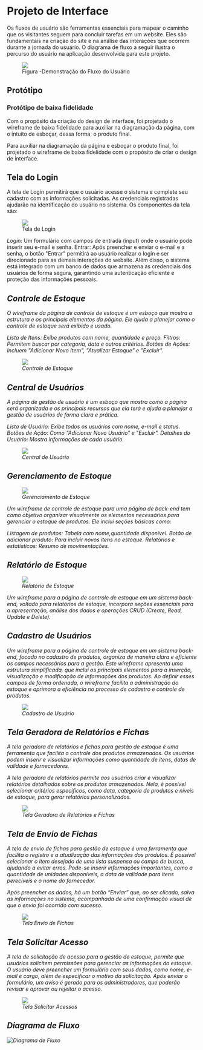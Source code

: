 
# Projeto de Interface

<p> Os fluxos de usuário são ferramentas essenciais para mapear o caminho que os visitantes seguem para concluir tarefas em um website. Eles são fundamentais na criação do site e na análise das interações que ocorrem durante a jornada do usuário. O diagrama de fluxo a seguir ilustra o percurso do usuário na aplicação desenvolvida para este projeto.</p>




<figure>
  <img src="img/wire_frame.png"> <figcaption>Figura -Demonstração do Fluxo do Usuário</figcaption>
</figure>


## Protótipo

### Protótipo de baixa fidelidade
<p> Com o propósito da criação do design de interface, foi projetado o wireframe de baixa fidelidade para auxiliar na diagramação da página, com o intuito de esboçar, dessa forma, o produto final. </p>


<p>Para auxiliar na diagramação da página e esboçar o produto final, foi projetado o wireframe de baixa fidelidade com o propósito de criar o design de interface.</p> 


## Tela do Login


A tela de Login permitirá que o usuário acesse o sistema e complete seu cadastro com as informações solicitadas. As credenciais registradas ajudarão na identificação do usuário no sistema. Os componentes da tela são:

<figure>
  <img src="img/login-ss.jpg"> <figcaption>Tela de Login </figcaption>
</figure>

<em> Login:</em>  Um formulário com campos de entrada (input) onde o usuário pode inserir seu e-mail e senha.
Entrar: Após preencher e enviar o e-mail e a senha, o botão "Entrar" permitirá ao usuário realizar o login e ser direcionado para as demais interações do website.
Além disso, o sistema está integrado com um banco de dados que armazena as credenciais dos usuários de forma segura, garantindo uma autenticação eficiente e proteção das informações pessoais.<em>


## Controle de Estoque


O wireframe da página de controle de estoque é um esboço que mostra a estrutura e os principais elementos da página. Ele ajuda a planejar como o controle de estoque será exibido e usado.

<em> Lista de Itens:</em>  Exibe produtos com nome, quantidade e preço. 
<em> Filtros:</em>  Permitem buscar por categoria, data e outros critérios. 
<em> Botões de Ações:</em>  Incluem "Adicionar Novo Item", "Atualizar Estoque" e "Excluir".

<figure>
  <img src="img/controle-de-estoque.png"> <figcaption>Controle de Estoque</figcaption>
</figure>

## Central de Usuários 


A  página de gestão de usuário é um esboço que mostra como a página será organizada e os principais recursos que ela terá e  ajuda a planejar a gestão de usuários de forma clara e prática.

<em> Lista de Usuário:</em> Exibe todos os usuários com nome, e-mail e status.
<em> Botões de Ação:</em> Como "Adicionar Novo Usuário" e "Excluir". 
<em> Detalhes do Usuário:</em> Mostra informações de cada usuário.

<figure>
  <img src="img/gestaodeusuario.png"> <figcaption>Central de Usuário </figcaption>
</figure>



## Gerenciamento de Estoque 

<figure>
  <img src="img/gerenciamento-de-estoque.jpg">
  <figcaption>Gerenciamento de Estoque</figcaption>
</figure>

<p>Um wireframe de controle de estoque para uma página de back-end tem como objetivo organizar visualmente os elementos necessários para gerenciar o estoque de produtos. Ele inclui seções básicas como:</p>

<em>Listagem de produtos:</em> Tabela com nome,quantidade disponível.
<em>Botão de adicionar produto:</em> Para incluir novos itens no estoque.
<em>Relatórios e estatísticas:</em> Resumo de movimentações.

## Relatório de Estoque

<figure>
  <img src="img/relatoriodeestoque.jpg"><figcaption> Relatório de Estoque</figcaption>
</figure>



<p> Um wireframe para a página de controle de estoque em um sistema back-end, voltado para relatórios de estoque, incorpora seções essenciais para a apresentação, análise dos dados e operações CRUD (Create, Read, Update e Delete).</p>



## Cadastro de Usuários

<p> Um wireframe para a página de controle de estoque em um sistema back-end, focado no cadastro de produtos, organiza de maneira clara e eficiente os campos necessários para a gestão. Este wireframe apresenta uma estrutura simplificada, que inclui os principais elementos para a inserção, visualização e modificação de informações dos produtos. Ao definir esses campos de forma ordenada, o wireframe facilita a administração do estoque e aprimora a eficiência no processo de cadastro e controle de produtos.</p>

<figure>
  <img src="img/cadastro-de-produto.jpg"> 
  <figcaption> Cadastro de Usuário</figcaption>
</figure>


## Tela Geradora de Relatórios e Fichas

<p>A tela geradora de relatórios e fichas para gestão de estoque é uma ferramenta que facilita o controle dos produtos armazenados. Os usuários podem inserir e visualizar informações como quantidade de itens, datas de validade e fornecedores.</p>
<p>A tela geradora de relatórios  permite aos usuários criar e visualizar relatórios detalhados sobre os produtos armazenados. Nela, é possível selecionar critérios específicos, como data, categoria de produtos e níveis de estoque, para gerar relatórios personalizados.</p>

<figure>
  <img src="img/TelaGeradoradeRelatorioeFichas.png"> 
  <figcaption>Tela Geradora de Relatórios e Fichas </figcaption>
</figure>



## Tela de Envio de Fichas

<p>A tela de envio de fichas para gestão de estoque é uma ferramenta que facilita o registro e a atualização das informações dos produtos. É possível selecionar o item desejado de uma lista suspensa ou campo de busca, ajudando a evitar erros. Pode-se inserir informações importantes, como a quantidade de unidades disponíveis, a data de validade para itens perecíveis e o nome do fornecedor.</p>
<p>Após preencher os dados, há um botão “Enviar” que, ao ser clicado, salva as informações no sistema, acompanhada de uma confirmação visual de que o envio foi ocorrido com sucesso.</p>

<figure>
  <img src="img/TelaEnviodeFicha.png"> 
  <figcaption>Tela Envio de Fichas </figcaption>
</figure>




## Tela Solicitar Acesso

<p> A tela de solicitação de acesso para a gestão de estoque, permite que usuários solicitem permissões para gerenciar as informações do estoque. O usuário deve preencher um formulário com seus dados, como nome, e-mail e cargo, além de especificar o motivo da solicitação. Após enviar o formulário, um aviso é gerado para os administradores, que poderão revisar e aprovar ou rejeitar o acesso.</p>

<figure>
  <img src="TelaSolicitarAcesso.png"> 
  <figcaption>Tela Solicitar Acessos </figcaption>
</figure>

## Diagrama de Fluxo

![Diagrama de Fluxo](https://github.com/user-attachments/assets/992f0e5c-7498-4f5a-a569-83f3d48dc7b5)


